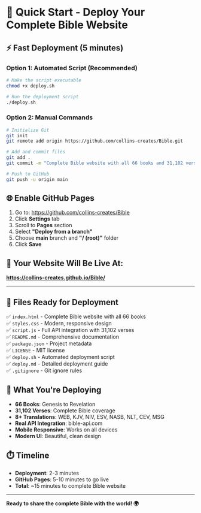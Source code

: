 # 🚀 Quick Start - Deploy Your Complete Bible Website

## ⚡ Fast Deployment (5 minutes)

### Option 1: Automated Script (Recommended)
```bash
# Make the script executable
chmod +x deploy.sh

# Run the deployment script
./deploy.sh
```

### Option 2: Manual Commands
```bash
# Initialize Git
git init
git remote add origin https://github.com/collins-creates/Bible.git

# Add and commit files
git add .
git commit -m "Complete Bible website with all 66 books and 31,102 verses"

# Push to GitHub
git push -u origin main
```

## 🌐 Enable GitHub Pages

1. Go to: https://github.com/collins-creates/Bible
2. Click **Settings** tab
3. Scroll to **Pages** section
4. Select **"Deploy from a branch"**
5. Choose **main** branch and **"/ (root)"** folder
6. Click **Save**

## 🎉 Your Website Will Be Live At:
**https://collins-creates.github.io/Bible/**

---

## 📁 Files Ready for Deployment

✅ `index.html` - Complete Bible website with all 66 books  
✅ `styles.css` - Modern, responsive design  
✅ `script.js` - Full API integration with 31,102 verses  
✅ `README.md` - Comprehensive documentation  
✅ `package.json` - Project metadata  
✅ `LICENSE` - MIT license  
✅ `deploy.sh` - Automated deployment script  
✅ `deploy.md` - Detailed deployment guide  
✅ `.gitignore` - Git ignore rules  

## 🌟 What You're Deploying

- **66 Books**: Genesis to Revelation
- **31,102 Verses**: Complete Bible coverage
- **8+ Translations**: WEB, KJV, NIV, ESV, NASB, NLT, CEV, MSG
- **Real API Integration**: bible-api.com
- **Mobile Responsive**: Works on all devices
- **Modern UI**: Beautiful, clean design

## ⏱️ Timeline

- **Deployment**: 2-3 minutes
- **GitHub Pages**: 5-10 minutes to go live
- **Total**: ~15 minutes to complete Bible website

---

**Ready to share the complete Bible with the world! 🌍** 